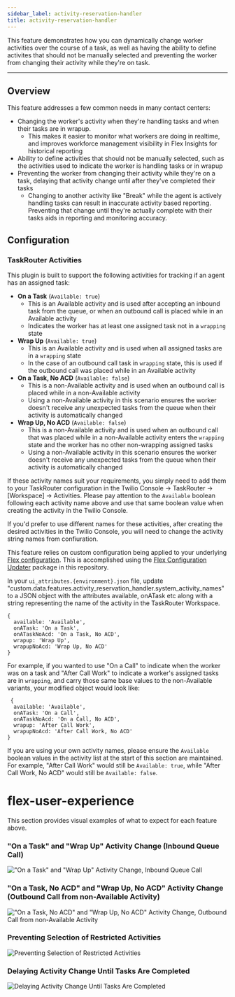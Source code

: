 ```yaml
---
sidebar_label: activity-reservation-handler
title: activity-reservation-handler
---
```


This feature demonstrates how you can dynamically change worker activities over the course of a task, as well as having the ability to define activites that should not be manually selected and preventing the worker from changing their activity while they're on task.

---

## Overview

This feature addresses a few common needs in many contact centers:

- Changing the worker's activity when they're handling tasks and when their tasks are in wrapup.
  - This makes it easier to monitor what workers are doing in realtime, and improves workforce management visibility in Flex Insights for historical reporting
- Ability to define activities that should not be manually selected, such as the activities used to indicate the worker is handling tasks or in wrapup
- Preventing the worker from changing their activity while they're on a task, delaying that activity change until after they've completed their tasks
  - Changing to another activity like "Break" while the agent is actively handling tasks can result in inaccurate activity based reporting. Preventing that change until they're actually complete with their tasks aids in reporting and monitoring accuracy.

## Configuration

### TaskRouter Activities

This plugin is built to support the following activities for tracking if an agent has an assigned task:

- **On a Task** (`Available: true`)
  - This is an Available activity and is used after accepting an inbound task from the queue, or when an outbound call is placed while in an Available activity
  - Indicates the worker has at least one assigned task not in a `wrapping` state
- **Wrap Up** (`Available: true`)
  - This is an Available activity and is used when all assigned tasks are in a `wrapping` state
  - In the case of an outbound call task in `wrapping` state, this is used if the outbound call was placed while in an Available activity
- **On a Task, No ACD** (`Available: false`)
  - This is a non-Available activity and is used when an outbound call is placed while in a non-Available activity
  - Using a non-Available activity in this scenario ensures the worker doesn't receive any unexpected tasks from the queue when their activity is automatically changed
- **Wrap Up, No ACD** (`Available: false`)
  - This is a non-Available activity and is used when an outbound call that was placed while in a non-Available activity enters the `wrapping` state and the worker has no other non-wrapping assigned tasks
  - Using a non-Available activity in this scenario ensures the worker doesn't receive any unexpected tasks from the queue when their activity is automatically changed

If these activity names suit your requirements, you simply need to add them to your TaskRouter configuration in the Twilio Console -> TaskRouter -> [Workspace] -> Activities. Please pay attention to the `Available` boolean following each activity name above and use that same boolean value when creating the activity in the Twilio Console.

If you'd prefer to use different names for these activities, after creating the desired activities in the Twilio Console, you will need to change the activity string names from confiuration.

This feature relies on custom configuration being applied to your underlying [Flex configuration](https://www.twilio.com/docs/flex/developer/ui/configuration#modifying-configuration-for-flextwiliocom). This is accomplished using the [Flex Configuration Updater](https://github.com/twilio-professional-services/twilio-proserv-flex-project-template/tree/main/flex-config) package in this repository.

In your `ui_attributes.{environment}.json` file, update "custom.data.features.activity_reservation_handler.system_activity_names" to a JSON object with the attributes available, onATask etc along with a string representing the name of the activity in the TaskRouter Workspace.

```
{
  available: 'Available',
  onATask: 'On a Task',
  onATaskNoAcd: 'On a Task, No ACD',
  wrapup: 'Wrap Up',
  wrapupNoAcd: 'Wrap Up, No ACD'
}
```

For example, if you wanted to use "On a Call" to indicate when the worker was on a task and "After Call Work" to indicate a worker's assigned tasks are in `wrapping`, and carry those same base values to the non-Available variants, your modified object would look like:

```
 {
  available: 'Available',
  onATask: 'On a Call',
  onATaskNoAcd: 'On a Call, No ACD',
  wrapup: 'After Call Work',
  wrapupNoAcd: 'After Call Work, No ACD'
}
```

If you are using your own activity names, please ensure the `Available` boolean values in the activity list at the start of this section are maintained. For example, "After Call Work" would still be `Available: true`, while "After Call Work, No ACD" would still be `Available: false`.

# flex-user-experience

This section provides visual examples of what to expect for each feature above.

### "On a Task" and "Wrap Up" Activity Change (Inbound Queue Call)

!["On a Task" and "Wrap Up" Activity Change, Inbound Queue Call](/img/features/activity-reservation-handler/plugin-activity-handler-inbound-acd.gif)

### "On a Task, No ACD" and "Wrap Up, No ACD" Activity Change (Outbound Call from non-Available Activity)

!["On a Task, No ACD" and "Wrap Up, No ACD" Activity Change, Outbound Call from non-Available Activity](/img/features/activity-reservation-handler/plugin-activity-handler-outbound-no-acd.gif)

### Preventing Selection of Restricted Activities

![Preventing Selection of Restricted Activities](/img/features/activity-reservation-handler/plugin-activity-handler-restricted-activities.gif)

### Delaying Activity Change Until Tasks Are Completed

![Delaying Activity Change Until Tasks Are Completed](/img/features/activity-reservation-handler/plugin-activity-handler-delayed-activity-change.gif)
